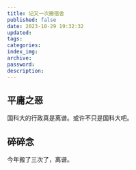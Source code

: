 ```yaml
---
title: 记又一次搬宿舍
published: false
date: 2023-10-29 19:32:32
updated:
tags:
categories:
index_img:
archive:
password:
description:
---
```


## 平庸之恶
国科大的行政真是离谱。或许不只是国科大吧。
## 碎碎念
今年搬了三次了，离谱。

